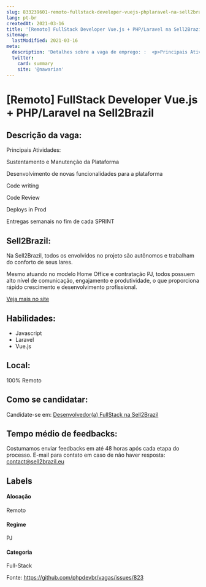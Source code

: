 ```yaml
---
slug: 833239601-remoto-fullstack-developer-vuejs-phplaravel-na-sell2brazil
lang: pt-br
createdAt: 2021-03-16
title: '[Remoto] FullStack Developer Vue.js + PHP/Laravel na Sell2Brazil - Vaga de Emprego'
sitemap:
  lastModified: 2021-03-16
meta:
  description: 'Detalhes sobre a vaga de emprego: :  <p>Principais Atividades:</p> <p>Sustentamento e Manutenção da Plataforma</p> <p>Desenvolvimento de novas funcionalidades para a plataforma</p> <p>Code writing</p> <p>Code Review</p> <p>Deploys in Prod</p> <p>Entregas semanais no fim de cada SPRINT</p>'
  twitter:
    card: summary
    site: '@nawarian'
---
```


# [Remoto] FullStack Developer Vue.js + PHP/Laravel na Sell2Brazil

## Descrição da vaga: 
 <p>Principais Atividades:</p>
<p>Sustentamento e Manutenção da Plataforma</p>
<p>Desenvolvimento de novas funcionalidades para a plataforma</p>
<p>Code writing</p>
<p>Code Review</p>
<p>Deploys in Prod</p>
<p>Entregas semanais no fim de cada SPRINT</p>

## Sell2Brazil: 
 <p>Na Sell2Brazil, todos os envolvidos no projeto são autônomos e trabalham do conforto de seus lares.</p>
<p>Mesmo atuando no modelo Home Office e contratação PJ, todos possuem alto nível de comunicação, engajamento e produtividade, o que proporciona rápido crescimento e desenvolvimento profissional.</p><a href='https://coodesh.com/empresas/sell2brazil'>Veja mais no site</a>

 ## Habilidades: 
 - Javascript 
- Laravel 
- Vue.js
## Local: 
 100% Remoto



## Como se candidatar:
Candidate-se em: [Desenvolvedor(a) FullStack na Sell2Brazil](https://coodesh.com/vagas/desenvolvedora-fullstack-190913?origin=github&modal=open)
## Tempo médio de feedbacks:
 Costumamos enviar feedbacks em até 48 horas após cada etapa do processo. E-mail para contato em caso de não haver resposta: [contact@sell2brazil.eu](mailto:contact@sell2brazil.eu)
## Labels
#### Alocação
Remoto
#### Regime
PJ
#### Categoria
Full-Stack

Fonte: https://github.com/phpdevbr/vagas/issues/823